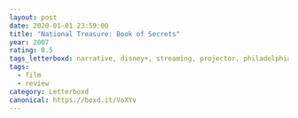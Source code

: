 ```yaml
---
layout: post 
date: 2020-01-01 23:59:00
title: "National Treasure: Book of Secrets"
year: 2007
rating: 0.5
tags_letterboxd: narrative, disney+, streaming, projector, philadelphia, Leah
tags:
  - film
  - review
category: Letterboxd
canonical: https://boxd.it/VoXYv
---
```

